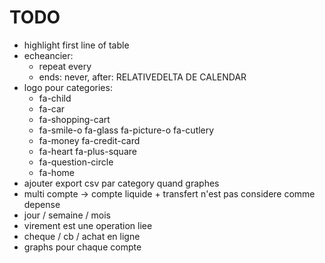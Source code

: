 # TODO
- highlight first line of table
- echeancier:
	- repeat every
	- ends: never, after:
	RELATIVEDELTA DE CALENDAR
- logo pour categories:
	- fa-child
	- fa-car
	- fa-shopping-cart
	- fa-smile-o  fa-glass fa-picture-o fa-cutlery
	- fa-money fa-credit-card
	- fa-heart fa-plus-square
	- fa-question-circle
	- fa-home
- ajouter export csv par category quand graphes
- multi compte -> compte liquide + transfert n'est pas considere comme depense
- jour / semaine / mois
- virement est une operation liee
- cheque / cb / achat en ligne
- graphs pour chaque compte